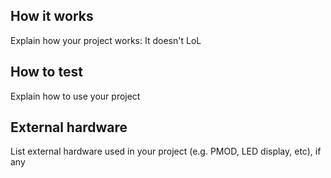 <!---

This file is used to generate your project datasheet. Please fill in the information below and delete any unused
sections.

You can also include images in this folder and reference them in the markdown. Each image must be less than
512 kb in size, and the combined size of all images must be less than 1 MB.
-->

## How it works

Explain how your project works: It doesn't LoL

## How to test

Explain how to use your project

## External hardware

List external hardware used in your project (e.g. PMOD, LED display, etc), if any
